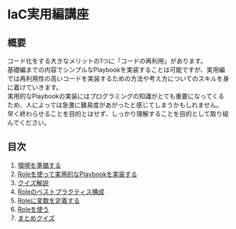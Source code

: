 # IaC実用編講座

## 概要

コード化をする大きなメリットの1つに「コードの再利用」があります。  
基礎編までの内容でシンプルなPlaybookを実装することは可能ですが、実用編では再利用性の高いコードを実装するための方法や考え方についてのスキルを身に着けていきます。  
実用的なPlaybookの実装にはプログラミングの知識がとても重要になってくるため、人によっては急激に難易度があがったと感じてしまうかもしれません。  
早く終わらせることを目的とはせず、しっかり理解することを目的として取り組んでください。

## 目次

1. [環境を準備する](hoge.md)
1. [Roleを使って実用的なPlaybookを実装する](hoge.md)
1. [クイズ解説](hoge.md)
1. [Roleのベストプラクティス構成](hoge.md)
1. [Roleに変数を定義する](hoge.md)
1. [Roleを使う](hoge.md)
1. [まとめクイズ](hoge.md)
